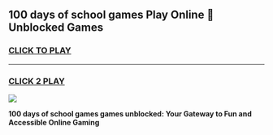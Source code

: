 
## 100 days of school games Play Online 👋 Unblocked Games
<h3>
<a href="https://news.freeplayer.one?title=100_days_of_school_games&ref=17GH">CLICK TO PLAY</a></h3>
<hr>

<h3>
<a href="https://news.freeplayer.one?title=100_days_of_school_games&ref=17GH">CLICK 2 PLAY</a>
  
</h3>

<a href="https://news.freeplayer.one?title=100_days_of_school_games&ref=17GH/"><img src="https://clearcache.store/games.png"></a>


**100 days of school games games unblocked: Your Gateway to Fun and Accessible Online Gaming**
